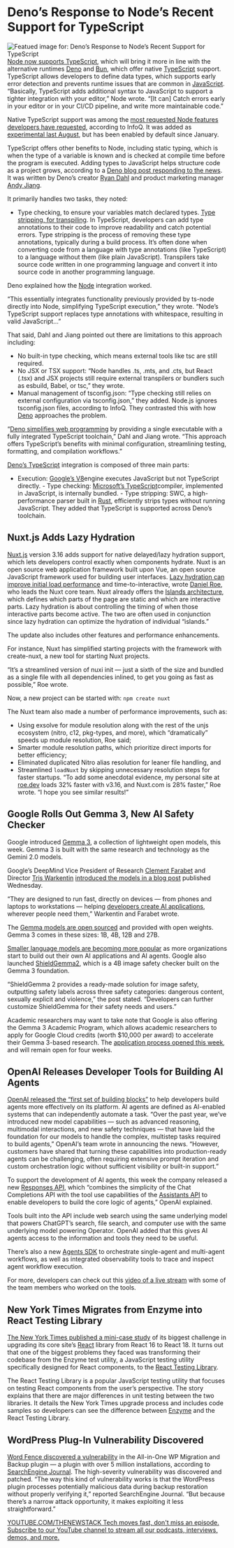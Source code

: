 # Deno’s Response to Node’s Recent Support for TypeScript
![Featued image for: Deno’s Response to Node’s Recent Support for TypeScript](https://cdn.thenewstack.io/media/2024/04/d8b458d6-dev_news_img-2-2-1024x577.png)
[Node now supports TypeScript](https://github.com/nodejs/node/blob/main/doc/api/typescript.md), which will bring it more in line with the alternative runtimes [Deno](https://deno.com/?utm_content=inline+mention) and [Bun](https://thenewstack.io/bun-1-0-ships-as-node-js-and-deno-alternative/), which offer native [TypeScript](https://thenewstack.io/what-is-typescript/) support. TypeScript allows developers to define data types, which supports early error detection and prevents runtime issues that are common in [JavaScript](https://thenewstack.io/three-javascript-proposals-advance-to-stage-4/).
“Basically, TypeScript adds additional syntax to JavaScript to support a tighter integration with your editor,” Node wrote. “[It can] Catch errors early in your editor or in your CI/CD pipeline, and write more maintainable code.”

Native TypeScript support was among the [most requested Node features developers have requested](https://www.infoq.com/news/2025/03/node-23-runs-typescript-natively), according to InfoQ. It was added as [experimental last August](https://nodejs.org/en/blog/release/v22.6.0#experimental-typescript-support-via-strip-types), but has been enabled by default since January.

TypeScript offers other benefits to Node, including static typing, which is when the type of a variable is known and is checked at compile time before the program is executed. Adding types to JavaScript helps structure code as a project grows, according to a [Deno blog post responding to the news](https://deno.com/blog/typescript-in-node-vs-deno). It was written by Deno’s creator [Ryan Dahl](https://github.com/ry) and product marketing manager [Andy Jiang](https://www.linkedin.com/in/andyjiang/).

It primarily handles two tasks, they noted:

- Type checking, to ensure your variables match declared types.
[Type stripping, for transpiling](https://nodejs.org/api/typescript.html#type-stripping). In TypeScript, developers can add type annotations to their code to improve readability and catch potential errors.
Type stripping is the process of removing these type annotations, typically during a build process. It’s often done when converting code from a language with type annotations (like TypeScript) to a language without them (like plain JavaScript). Transpilers take source code written in one programming language and convert it into source code in another programming language.

Deno explained how the [Node](https://thenewstack.io/whats-in-the-new-node-js-and-how-do-you-install-it/) integration worked.

“This essentially integrates functionality previously provided by ts-node directly into Node, simplifying TypeScript execution,” they wrote. “Node’s TypeScript support replaces type annotations with whitespace, resulting in valid JavaScript…”

That said, Dahl and Jiang pointed out there are limitations to this approach including:

- No built-in type checking, which means external tools like tsc are still required.
- No JSX or TSX support: “Node handles .ts, .mts, and .cts, but React (.tsx) and JSX projects still require external transpilers or bundlers such as esbuild, Babel, or tsc,” they wrote.
- Manual management of tsconfig.json: “Type checking still relies on external configuration via tsconfig.json,” they added. Node.js ignores tsconfig.json files, according to InfoQ.
They contrasted this with how [Deno](https://thenewstack.io/deno-creates-board-charter-for-javascript-registry-project/) approaches the problem.

“[Deno simplifies web programming](https://thenewstack.io/ryan-dahl-from-node-js-and-deno-to-the-modern-jsr-registry/) by providing a single executable with a fully integrated TypeScript toolchain,” Dahl and Jiang wrote. “This approach offers TypeScript’s benefits with minimal configuration, streamlining testing, formatting, and compilation workflows.”

[Deno’s TypeScript](https://thenewstack.io/how-oop-developers-can-get-to-know-typescript-through-deno/) integration is composed of three main parts:
- Execution:
[Google’s V8](https://thenewstack.io/node-js-v8-gets-long-term-support-plus-commitment-google-v8/)engine executes JavaScript but not TypeScript directly. - Type checking:
[Microsoft’s TypeScript](https://thenewstack.io/typescript-5-5-faster-smarter-and-more-powerful/)compiler, implemented in JavaScript, is internally bundled. - Type stripping: SWC, a high-performance parser built in
[Rust](https://thenewstack.io/rust-programming-language-guide/), efficiently strips types without running JavaScript.
They added that TypeScript is supported across Deno’s toolchain.

## Nuxt.js Adds Lazy Hydration
[Nuxt.js](https://thenewstack.io/how-to-build-a-quiz-app-with-nuxt-and-xata/) version 3.16 adds support for native delayed/lazy hydration support, which lets developers control exactly when components hydrate. Nuxt is an open source web application framework built upon Vue, an open source JavaScript framework used for building user interfaces.
[Lazy hydration can improve initial load performance](https://nuxt.com/blog/v3-16) and time-to-interactive, wrote [Daniel Roe](https://github.com/danielroe), who leads the Nuxt core team.
Nuxt already offers the [Islands architecture](https://www.patterns.dev/vanilla/islands-architecture/#:~:text=Thus%20it%20provides%20built%2Din,on%20when%20they%20become%20visible.&text=It%20also%20supports%20lazy%20hydration,the%20hydration%20of%20the%20component), which defines which parts of the page are static and which are interactive parts. Lazy hydration is about controlling the timing of when those interactive parts become active. The two are often used in conjunction since lazy hydration can optimize the hydration of individual “islands.”

The update also includes other features and performance enhancements.

For instance, Nuxt has simplified starting projects with the framework with create-nuxt, a new tool for starting Nuxt projects.

“It’s a streamlined version of nuxi init — just a sixth of the size and bundled as a single file with all dependencies inlined, to get you going as fast as possible,” Roe wrote.

Now, a new project can be started with:
`npm create nuxt`

The Nuxt team also made a number of performance improvements, such as:

- Using exsolve for module resolution along with the rest of the unjs ecosystem (nitro, c12, pkg-types, and more), which “dramatically” speeds up module resolution, Roe said;
- Smarter module resolution paths, which prioritize direct imports for better efficiency;
- Eliminated duplicated Nitro alias resolution for leaner file handling, and
- Streamlined
`loadNuxt`
by skipping unnecessary resolution steps for faster startups.
“To add some anecdotal evidence, my personal site at [roe.dev](https://thenewstack.io/goodbye-saas-hello-ai-agents/) loads 32% faster with v3.16, and Nuxt.com is 28% faster,” Roe wrote. “I hope you see similar results!”

## Google Rolls Out Gemma 3, New AI Safety Checker
Google introduced [Gemma 3](https://developers.googleblog.com/en/introducing-gemma3/), a collection of lightweight open models, this week. Gemma 3 is built with the same research and technology as the Gemini 2.0 models.

Google’s DeepMind Vice President of Research [Clement Farabet](https://www.linkedin.com/in/clementfarabet/) and Director [Tris Warkentin](https://www.linkedin.com/in/triswarkentin/) [introduced the models in a blog post](https://blog.google/technology/developers/gemma-3/) published Wednesday.

“They are designed to run fast, directly on devices — from phones and laptops to workstations — helping [developers create AI applications](https://thenewstack.io/top-strategies-for-building-scalable-and-secure-ai-applications/), wherever people need them,” Warkentin and Farabet wrote.

The [Gemma models are open sourced](https://thenewstack.io/the-open-source-ai-definition-is-out/) and provided with open weights. Gemma 3 comes in these sizes: 1B, 4B, 12B and 27B.

[Smaller language models are becoming more popular](https://thenewstack.io/why-red-hat-thinks-ais-future-is-small-language-models/) as more organizations start to build out their own AI applications and AI agents.
Google also launched [ShieldGemma2](https://developers.googleblog.com/en/safer-and-multimodal-responsible-ai-with-gemma/), which is a 4B image safety checker built on the Gemma 3 foundation.

“ShieldGemma 2 provides a ready-made solution for image safety, outputting safety labels across three safety categories: dangerous content, sexually explicit and violence,” the post stated. “Developers can further customize ShieldGemma for their safety needs and users.”

Academic researchers may want to take note that Google is also offering the Gemma 3 Academic Program, which allows academic researchers to apply for Google Cloud credits (worth $10,000 per award) to accelerate their Gemma 3-based research. The [application process opened this week](https://ai.google.dev/gemma/), and will remain open for four weeks.

## OpenAI Releases Developer Tools for Building AI Agents
[OpenAI released the “first set of building blocks”](https://openai.com/index/new-tools-for-building-agents/) to help developers build agents more effectively on its platform. AI agents are defined as AI-enabled systems that can independently automate a task.
“Over the past year, we’ve introduced new model capabilities — such as advanced reasoning, multimodal interactions, and new safety techniques — that have laid the foundation for our models to handle the complex, multistep tasks required to build agents,” OpenAI’s team wrote in announcing the news. “However, customers have shared that turning these capabilities into production-ready agents can be challenging, often requiring extensive prompt iteration and custom orchestration logic without sufficient visibility or built-in support.”

To support the development of AI agents, this week the company released a new [Responses API](https://community.openai.com/t/introducing-the-responses-api/1140929), which “combines the simplicity of the Chat Completions API with the tool use capabilities of the [Assistants API](https://platform.openai.com/docs/api-reference/assistants) to enable developers to build the core logic of agents,” OpenAI explained.

Tools built into the API include web search using the same underlying model that powers ChatGPT’s search, file search, and computer use with the same underlying model powering Operator. OpenAI added that this gives AI agents access to the information and tools they need to be useful.

There’s also a new [Agents SDK](https://platform.openai.com/docs/guides/agents-sdk) to orchestrate single-agent and multi-agent workflows, as well as integrated observability tools to trace and inspect agent workflow execution.

For more, developers can check out this [video of a live stream](https://openai.com/live/) with some of the team members who worked on the tools.

## New York Times Migrates from Enzyme into React Testing Library
[The New York Times published a mini-case study](https://open.nytimes.com/how-the-new-york-times-systematically-migrated-from-enzyme-into-react-testing-library-b3ea538d001c#225:%20React%20Router) of its biggest challenge in upgrading its core site’s [React](https://thenewstack.io/a-react-based-open-source-tool-for-creating-data-tables/) library from React 16 to React 18.
It turns out that one of the biggest problems they faced was transforming their codebase from the Enzyme test utility, a JavaScript testing utility specifically designed for React components, to the [React Testing Library](https://testing-library.com/docs/react-testing-library/intro/).

The React Testing Library is a popular JavaScript testing utility that focuses on testing React components from the user’s perspective. The story explains that there are major differences in unit testing between the two libraries. It details the New York Times upgrade process and includes code samples so developers can see the difference between [Enzyme](https://enzymejs.github.io/enzyme/) and the React Testing Library.

## WordPress Plug-In Vulnerability Discovered
[Word Fence discovered a vulnerability](https://www.wordfence.com/threat-intel/vulnerabilities/wordpress-plugins/all-in-one-wp-migration/all-in-one-wp-migration-789-unauthenticated-php-object-injection) in the All-in-One WP Migration and Backup plugin — a plugin with over 5 million installations, according to [SearchEngine Journal](https://www.searchenginejournal.com/wordpress-backup-plugin-vulnerability-affects-5-million-websites/541952/). The high-severity vulnerability was discovered and patched.
“The way this kind of vulnerability works is that the WordPress plugin processes potentially malicious data during backup restoration without properly verifying it,” reported SearchEngine Journal. “But because there’s a narrow attack opportunity, it makes exploiting it less straightforward.”

[
YOUTUBE.COM/THENEWSTACK
Tech moves fast, don't miss an episode. Subscribe to our YouTube
channel to stream all our podcasts, interviews, demos, and more.
](https://youtube.com/thenewstack?sub_confirmation=1)